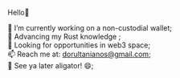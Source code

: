 Hello👋 

🔭 I’m currently working on a non-custodial wallet;<br/>
🦀 Advancing my Rust knowledge ;<br/>
🐝 Looking for opportunities in web3 space;<br/>
📫 Reach me at: dorultanianos@gmail.com;<br/>
🐊 See ya later aligator! 😄;
